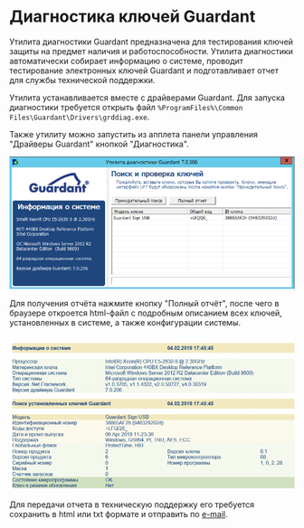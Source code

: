 # Диагностика ключей Guardant

Утилита диагностики Guardant предназначена для тестирования ключей защиты на предмет наличия и работоспособности. Утилита диагностики автоматически собирает информацию о системе, проводит тестирование электронных ключей Guardant и подготавливает отчет для службы технической поддержки.

Утилита устанавливается вместе с драйверами Guardant. Для запуска диагностики требуется открыть файл `%ProgramFiles%\Common Files\Guardant\Drivers\grddiag.exe`.

Также утилиту можно запустить из апплета панели управления "Драйверы Guardant" кнопкой "Диагностика".

![](../images/guardant-diag-util.png)

Для получения отчёта нажмите кнопку "Полный отчёт", после чего в браузере откроется html-файл с подробным описанием всех ключей, установленных в системе, а также конфигурации системы.

![](../images/guardant-diag-report.png)

Для передачи отчета в техническую поддержку его требуется сохранить в html или txt формате и отправить по [e-mail](mailto:support@loginom.ru).